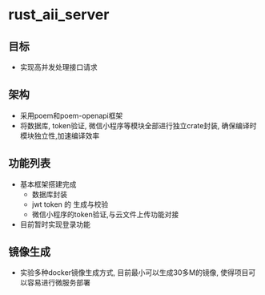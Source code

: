 # rust_aii_server

## 目标

- 实现高并发处理接口请求

## 架构

- 采用poem和poem-openapi框架
- 将数据库, token验证, 微信小程序等模块全部进行独立crate封装, 确保编译时模块独立性,加速编译效率

## 功能列表

- 基本框架搭建完成
  - 数据库封装
  - jwt token 的 生成与校验
  - 微信小程序的token验证,与云文件上传功能对接
- 目前暂时实现登录功能

## 镜像生成

- 实验多种docker镜像生成方式, 目前最小可以生成30多M的镜像, 使得项目可以容易进行微服务部署